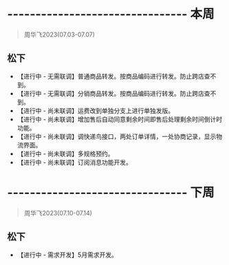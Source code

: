 # -------------------------------- 本周
> 周华飞2023(07.03-07.07)
## 松下
* 【进行中 - 无需联调】普通商品转发。按商品编码进行转发。防止跨店查不到。
* 【进行中 - 无需联调】分销商品转发。按商品编码进行转发。防止跨店查不到。
* 【进行中 - 尚未联调】运费改到单独分支上进行单独发版。
* 【进行中 - 尚未联调】增加售后自动同意剩余时间即售后处理剩余时间倒计时功能。
* 【进行中 - 尚未联调】调快递鸟接口，两处订单详情，一处协商记录，显示物流界面。
* 【进行中 - 尚未联调】多规格预约。
* 【进行中 - 尚未联调】订阅消息功能开发。

# -------------------------------- 下周
> 周华飞2023(07.10-07.14)
## 松下
* 【进行中 - 需求开发】5月需求开发。
